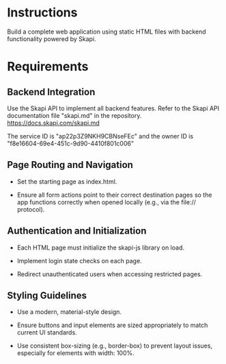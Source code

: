 # Instructions

Build a complete web application using static HTML files with backend functionality powered by Skapi.

# Requirements

## Backend Integration

Use the Skapi API to implement all backend features. Refer to the Skapi API documentation file "skapi.md" in the repository.
https://docs.skapi.com/skapi.md

The service ID is "ap22p3Z9NKH9CBNseFEc" and the owner ID is "f8e16604-69e4-451c-9d90-4410f801c006"

## Page Routing and Navigation

- Set the starting page as index.html.

- Ensure all form actions point to their correct destination pages so the app functions correctly when opened locally (e.g., via the file:// protocol).

## Authentication and Initialization

- Each HTML page must initialize the skapi-js library on load.

- Implement login state checks on each page.

- Redirect unauthenticated users when accessing restricted pages.

## Styling Guidelines

- Use a modern, material-style design.

- Ensure buttons and input elements are sized appropriately to match current UI standards.

- Use consistent box-sizing (e.g., border-box) to prevent layout issues, especially for elements with width: 100%.
